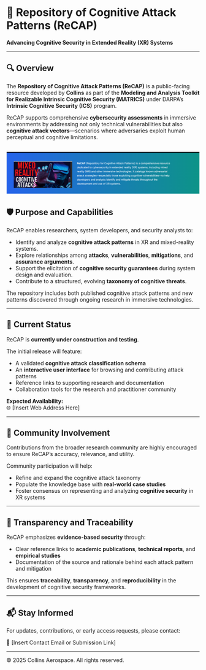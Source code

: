 
# 🧠 Repository of Cognitive Attack Patterns (ReCAP)

**Advancing Cognitive Security in Extended Reality (XR) Systems**

---

## 🔍 Overview

The **Repository of Cognitive Attack Patterns (ReCAP)** is a public-facing resource developed by **Collins** as part of the **Modeling and Analysis Toolkit for Realizable Intrinsic Cognitive Security (MATRICS)** under DARPA’s **Intrinsic Cognitive Security (ICS)** program.

ReCAP supports comprehensive **cybersecurity assessments** in immersive environments by addressing not only technical vulnerabilities but also **cognitive attack vectors**—scenarios where adversaries exploit human perceptual and cognitive limitations.

![Screenshot](images/logo_2.png)
---

## 🛡️ Purpose and Capabilities

ReCAP enables researchers, system developers, and security analysts to:

- Identify and analyze **cognitive attack patterns** in XR and mixed-reality systems.
- Explore relationships among **attacks**, **vulnerabilities**, **mitigations**, and **assurance arguments**.
- Support the elicitation of **cognitive security guarantees** during system design and evaluation.
- Contribute to a structured, evolving **taxonomy of cognitive threats**.

The repository includes both published cognitive attack patterns and new patterns discovered through ongoing research in immersive technologies.

---

## 🚧 Current Status

ReCAP is **currently under construction and testing**.

The initial release will feature:

- A validated **cognitive attack classification schema**
- An **interactive user interface** for browsing and contributing attack patterns
- Reference links to supporting research and documentation
- Collaboration tools for the research and practitioner community

**Expected Availability:**  
🌐 [Insert Web Address Here]

---

## 🤝 Community Involvement

Contributions from the broader research community are highly encouraged to ensure ReCAP’s accuracy, relevance, and utility.

Community participation will help:

- Refine and expand the cognitive attack taxonomy
- Populate the knowledge base with **real-world case studies**
- Foster consensus on representing and analyzing **cognitive security** in XR systems

---

## 🔎 Transparency and Traceability

ReCAP emphasizes **evidence-based security** through:

- Clear reference links to **academic publications**, **technical reports**, and **empirical studies**
- Documentation of the source and rationale behind each attack pattern and mitigation

This ensures **traceability**, **transparency**, and **reproducibility** in the development of cognitive security frameworks.

---

## 📬 Stay Informed

For updates, contributions, or early access requests, please contact:

📧 [Insert Contact Email or Submission Link]

---

© 2025 Collins Aerospace. All rights reserved.
